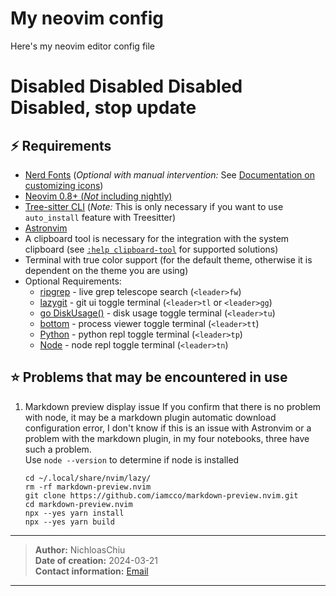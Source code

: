 # My neovim config
Here's my neovim editor config file  
# Disabled Disabled Disabled Disabled, stop update
## ⚡ Requirements

- [Nerd Fonts](https://www.nerdfonts.com/font-downloads) (_Optional with manual intervention:_ See [Documentation on customizing icons](https://docs.astronvim.com/Recipes/icons))
- [Neovim 0.8+ (_Not_ including nightly)](https://github.com/neovim/neovim/releases/tag/stable)
- [Tree-sitter CLI](https://github.com/tree-sitter/tree-sitter/blob/master/cli/README.md) (_Note:_ This is only necessary if you want to use `auto_install` feature with Treesitter)
- [Astronvim](https://github.com/AstroNvim/AstroNvim/tree/main)
- A clipboard tool is necessary for the integration with the system clipboard (see [`:help clipboard-tool`](https://neovim.io/doc/user/provider.html#clipboard-tool) for supported solutions)
- Terminal with true color support (for the default theme, otherwise it is dependent on the theme you are using)
- Optional Requirements:
  - [ripgrep](https://github.com/BurntSushi/ripgrep) - live grep telescope search (`<leader>fw`)
  - [lazygit](https://github.com/jesseduffield/lazygit) - git ui toggle terminal (`<leader>tl` or `<leader>gg`)
  - [go DiskUsage()](https://github.com/dundee/gdu) - disk usage toggle terminal (`<leader>tu`)
  - [bottom](https://github.com/ClementTsang/bottom) - process viewer toggle terminal (`<leader>tt`)
  - [Python](https://www.python.org/) - python repl toggle terminal (`<leader>tp`)
  - [Node](https://nodejs.org/en/) - node repl toggle terminal (`<leader>tn`)


## ⭐ Problems that may be encountered in use
1. Markdown preview display issue
   If you confirm that there is no problem with node, it may be a markdown plugin automatic
   download configuration error, I don't know if this is an issue with Astronvim or a problem 
   with the markdown plugin, in my four notebooks, three have such a problem.  
   Use `node --version` to determine if node is installed
   ```shell
   cd ~/.local/share/nvim/lazy/
   rm -rf markdown-preview.nvim
   git clone https://github.com/iamcco/markdown-preview.nvim.git
   cd markdown-preview.nvim
   npx --yes yarn install
   npx --yes yarn build
   ```

---

> **Author:** NichloasChiu  
> **Date of creation:** 2024-03-21  
> **Contact information:** [Email](mailto:NichloasChiu@outlook.com)

---
